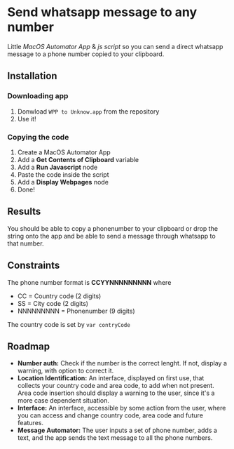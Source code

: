 # Send whatsapp message to any number
Little *MacOS Automator App* & *js script* so you can send a direct whatsapp message to a phone number copied to your clipboard.

## Installation

### Downloading app
1. Donwload `WPP to Unknow.app` from the repository
2. Use it!

### Copying the code
1. Create a MacOS Automator App
2. Add a **Get Contents of Clipboard** variable
3. Add a **Run Javascript** node
4. Paste the code inside the script
5. Add a **Display Webpages** node
6. Done!

## Results
You should be able to copy a phonenumber to your clipboard or drop the string onto the app and be able to send a message through whatsapp to that number.

## Constraints
The phone number format is **CCYYNNNNNNNNN** where
- CC = Country code (2 digits)
- SS = City code (2 digits)
- NNNNNNNNN = Phonenumber (9 digits)

The country code is set by `var contryCode`

## Roadmap
- **Number auth:** Check if the number is the correct lenght. If not, display a warning, with option to correct it.
- **Location Identification:** An interface, displayed on first use, that collects your country code and area code, to add when not present. Area code insertion should display a warning to the user, since it's a more case dependent situation.
- **Interface:** An interface, accessible by some action from the user, where you can access and change country code, area code and future features.
- **Message Automator:** The user inputs a set of phone number, adds a text, and the app sends the text message to all the phone numbers.